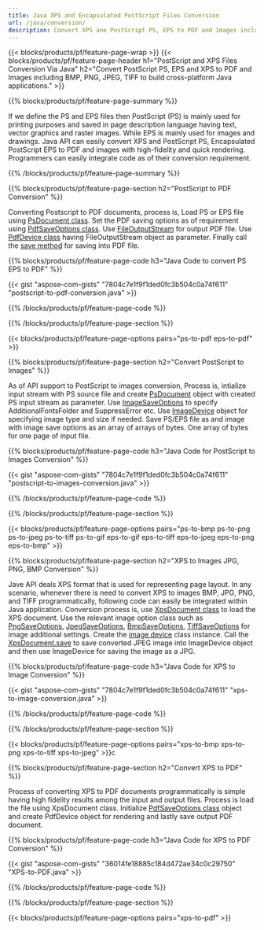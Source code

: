 ```yaml
---
title: Java XPS and Encapsulated PostScript Files Conversion
url: /java/conversion/
description: Convert XPS ane PostScript PS, EPS to PDF and Images including BMP, JPG, PNG, TIFF via Java library.
---
```


{{< blocks/products/pf/feature-page-wrap >}}
{{< blocks/products/pf/feature-page-header h1="PostScript and XPS Files Conversion Via Java" h2="Convert PostScript PS, EPS and XPS to PDF and Images including BMP, PNG, JPEG, TIFF  to build cross-platform Java applications." >}}

{{% blocks/products/pf/feature-page-summary %}}

If we define the PS and EPS files then PostScript (PS) is mainly used for printing purposes and saved in page description language having text, vector graphics and raster images. While EPS is mainly used for images and drawings. Java API can easily convert XPS and PostScript PS, Encapsulated PostScript EPS to PDF and images with high-fidelity and quick rendering. Programmers can easily integrate code as of their conversion requirement.


{{% /blocks/products/pf/feature-page-summary  %}}

{{% blocks/products/pf/feature-page-section  h2="PostScript to PDF Conversion" %}}

Converting Postscript to PDF documents, process is, Load PS or EPS file using [PsDocument class](https://apireference.aspose.com/page/java/com.aspose.eps/PsDocument). Set the PDF saving options as of requirement using [PdfSaveOptions class](https://apireference.aspose.com/page/java/com.aspose.eps.device/PdfSaveOptions). Use [FileOutputStream](https://docs.oracle.com/javase/7/docs/api/java/io/FileOutputStream.html) for output PDF file. Use [PdfDevice class](https://apireference.aspose.com/page/java/com.aspose.eps.device/PdfDevice) having FileOutputStream object as parameter. Finally call the [save method](https://apireference.aspose.com/page/java/com.aspose.eps/PsDocument#save-com.aspose.page.Device-com.aspose.page.SaveOptions-) for saving into PDF file.

{{% blocks/products/pf/feature-page-code h3="Java Code to convert PS EPS to PDF" %}}

{{< gist "aspose-com-gists" "7804c7e1f9f1ded0fc3b504c0a74f611" "postscript-to-pdf-conversion.java" >}}

{{% /blocks/products/pf/feature-page-code  %}}

{{% /blocks/products/pf/feature-page-section %}}

{{< blocks/products/pf/feature-page-options pairs="ps-to-pdf eps-to-pdf" >}}

{{% blocks/products/pf/feature-page-section  h2="Convert PostScript to Images" %}}

As of API support to PostScript to images conversion, Process is, intialize input stream with PS source file and create [PsDocument](https://apireference.aspose.com/page/java/com.aspose.eps/psdocument) object with created PS input stream as parameter. Use [ImageSaveOptions](https://apireference.aspose.com/page/java/com.aspose.eps.device/imagesaveoptions) to specify AdditionalFontsFolder and SuppressError etc. Use [ImageDevice](https://apireference.aspose.com/page/java/com.aspose.eps.device/imagedevice) object for specifying image type and size if needed. Save PS/EPS file as and image with image save options as an array of arrays of bytes. One array of bytes for one page of input file.

{{% blocks/products/pf/feature-page-code h3="Java Code for PostScript to Images Conversion" %}}

{{< gist "aspose-com-gists" "7804c7e1f9f1ded0fc3b504c0a74f611" "postscript-to-images-conversion.java" >}}

{{% /blocks/products/pf/feature-page-code  %}}

{{% /blocks/products/pf/feature-page-section %}}

{{< blocks/products/pf/feature-page-options pairs="ps-to-bmp ps-to-png ps-to-jpeg ps-to-tiff ps-to-gif eps-to-gif eps-to-tiff eps-to-jpeg eps-to-png eps-to-bmp" >}}

{{% blocks/products/pf/feature-page-section  h2="XPS to Images JPG, PNG, BMP Conversion" %}}

Jave API deals XPS format that is used for representing page layout. In any scenario, whenever there is need to convert XPS to images BMP, JPG, PNG, and TIFF programmatically, following code can easily be integrated within Java application. Conversion process is, use [XpsDocument class](https://apireference.aspose.com/page/java/com.aspose.xps/XpsDocument) to load the XPS document. Use the relevant image option class such as  [PngSaveOptions](https://apireference.aspose.com/page/java/com.aspose.xps.rendering/PngSaveOptions), [JpegSaveOptions](https://apireference.aspose.com/page/java/com.aspose.xps.rendering/JpegSaveOptions), [BmpSaveOptions](https://apireference.aspose.com/page/java/com.aspose.xps.rendering/BmpSaveOptions), [TiffSaveOptions](https://apireference.aspose.com/page/java/com.aspose.xps.rendering/TiffSaveOptions) for image additional settings. Create the [image device](https://apireference.aspose.com/page/java/com.aspose.xps.rendering/ImageDevice) class instance. Call the [XpsDocument.save](https://apireference.aspose.com/page/java/com.aspose.xps/XpsDocument#save-com.aspose.page.Device-com.aspose.page.SaveOptions-) to save converted JPEG image into ImageDevice object and then use ImageDevice for saving the image as a JPG.

{{% blocks/products/pf/feature-page-code h3="Java Code for XPS to Image Conversion" %}}

{{< gist "aspose-com-gists" "7804c7e1f9f1ded0fc3b504c0a74f611" "xps-to-image-conversion.java" >}}

{{% /blocks/products/pf/feature-page-code  %}}

{{% /blocks/products/pf/feature-page-section %}}

{{< blocks/products/pf/feature-page-options pairs="xps-to-bmp xps-to-png xps-to-tiff xps-to-jpeg" >}}c

{{% blocks/products/pf/feature-page-section  h2="Convert XPS to PDF" %}}

Process of converting XPS to PDF documents programmatically is simple having high fidelity results among the input and output files. Process is load the file using XpsDocument class. Initialize [PdfSaveOptions class](https://apireference.aspose.com/page/java/com.aspose.xps.rendering/PdfDevice) object and 
create PdfDevice object for rendering and lastly save output PDF document.

{{% blocks/products/pf/feature-page-code h3="Java Code for XPS to PDF Conversion" %}}

{{< gist "aspose-com-gists" "36014fe18885c184d472ae34c0c29750" "XPS-to-PDF.java" >}}

{{% /blocks/products/pf/feature-page-code  %}}

{{% /blocks/products/pf/feature-page-section %}}

{{< blocks/products/pf/feature-page-options pairs="xps-to-pdf" >}}